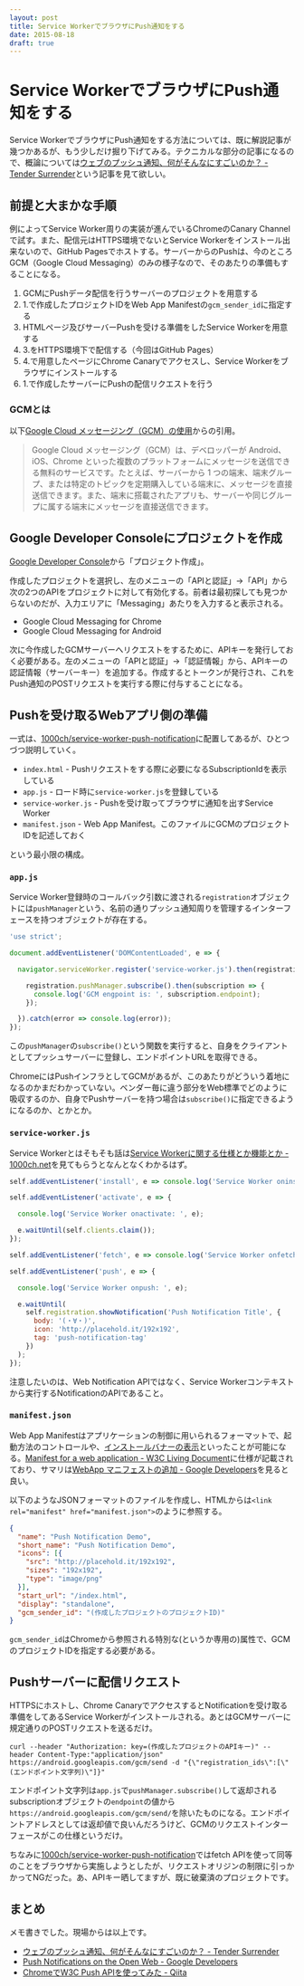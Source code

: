 ```yaml
---
layout: post
title: Service WorkerでブラウザにPush通知をする
date: 2015-08-18
draft: true
---
```


# Service WorkerでブラウザにPush通知をする

Service WorkerでブラウザにPush通知をする方法については、既に解説記事が幾つかあるが、もう少しだけ掘り下げてみる。テクニカルな部分の記事になるので、概論については[ウェブのプッシュ通知、何がそんなにすごいのか？ - Tender Surrender](https://blog.agektmr.com/2015/03/mobile-web-app.html)という記事を見て欲しい。

## 前提と大まかな手順

例によってService Worker周りの実装が進んでいるChromeのCanary Channelで試す。また、配信元はHTTPS環境でないとService Workerをインストール出来ないので、GitHub Pagesでホストする。サーバーからのPushは、今のところGCM（Google Cloud Messaging）のみの様子なので、そのあたりの準備もすることになる。

1. GCMにPushデータ配信を行うサーバーのプロジェクトを用意する
2. 1.で作成したプロジェクトIDをWeb App Manifestの`gcm_sender_id`に指定する
3. HTMLページ及びサーバーPushを受ける準備をしたService Workerを用意する
4. 3.をHTTPS環境下で配信する（今回はGitHub Pages）
5. 4.で用意したページにChrome Canaryでアクセスし、Service Workerをブラウザにインストールする
6. 1.で作成したサーバーにPushの配信リクエストを行う

### GCMとは

以下[Google Cloud メッセージング（GCM）の使用](https://support.google.com/googleplay/android-developer/answer/2663268?hl=ja)からの引用。

>Google Cloud メッセージング（GCM）は、デベロッパーが Android、iOS、Chrome といった複数のプラットフォームにメッセージを送信できる無料のサービスです。たとえば、サーバーから 1 つの端末、端末グループ、または特定のトピックを定期購入している端末に、メッセージを直接送信できます。また、端末に搭載されたアプリも、サーバーや同じグループに属する端末にメッセージを直接送信できます。

## Google Developer Consoleにプロジェクトを作成

[Google Developer Console](https://console.developers.google.com/project)から「プロジェクト作成」。

作成したプロジェクトを選択し、左のメニューの「APIと認証」→「API」から次の2つのAPIをプロジェクトに対して有効化する。前者は最初探しても見つからないのだが、入力エリアに「Messaging」あたりを入力すると表示される。

- Google Cloud Messaging for Chrome
- Google Cloud Messaging for Android

次に今作成したGCMサーバーへリクエストをするために、APIキーを発行しておく必要がある。左のメニューの「APIと認証」→「認証情報」から、APIキーの認証情報（サーバーキー）を追加する。作成するとトークンが発行され、これをPush通知のPOSTリクエストを実行する際に付与することになる。

## Pushを受け取るWebアプリ側の準備

一式は、[1000ch/service-worker-push-notification](https://github.com/1000ch/service-worker-push-notification)に配置してあるが、ひとつづつ説明していく。

- `index.html` - Pushリクエストをする際に必要になるSubscriptionIdを表示している
- `app.js` - ロード時に`service-worker.js`を登録している
- `service-worker.js` - Pushを受け取ってブラウザに通知を出すService Worker
- `manifest.json` - Web App Manifest。このファイルにGCMのプロジェクトIDを記述しておく

という最小限の構成。

### `app.js`

Service Worker登録時のコールバック引数に渡される`registration`オブジェクトには`pushManager`という、名前の通りプッシュ通知周りを管理するインターフェースを持つオブジェクトが存在する。

```javascript
'use strict';

document.addEventListener('DOMContentLoaded', e => {

  navigator.serviceWorker.register('service-worker.js').then(registration => {

    registration.pushManager.subscribe().then(subscription => {
      console.log('GCM engpoint is: ', subscription.endpoint);
    });

  }).catch(error => console.log(error));
});
```

この`pushManager`の`subscribe()`という関数を実行すると、自身をクライアントとしてプッシュサーバーに登録し、エンドポイントURLを取得できる。

ChromeにはPushインフラとしてGCMがあるが、このあたりがどういう着地になるのかまだわかっていない。ベンダー毎に違う部分をWeb標準でどのように吸収するのか、自身でPushサーバーを持つ場合は`subscribe()`に指定できるようになるのか、とかとか。

### `service-worker.js`

Service Workerとはそもそも話は[Service Workerに関する仕様とか機能とか - 1000ch.net](/posts/2014/service-worker-internals.html)を見てもらうとなんとなくわかるはず。

```javascript
self.addEventListener('install', e => console.log('Service Worker oninstall: ', e));

self.addEventListener('activate', e => {

  console.log('Service Worker onactivate: ', e);

  e.waitUntil(self.clients.claim());
});

self.addEventListener('fetch', e => console.log('Service Worker onfetch: ', e));

self.addEventListener('push', e => {

  console.log('Service Worker onpush: ', e);

  e.waitUntil(
    self.registration.showNotification('Push Notification Title', {
      body: '(・∀・)',
      icon: 'http://placehold.it/192x192',
      tag: 'push-notification-tag'
    })
  );
});
```

注意したいのは、Web Notification APIではなく、Service Workerコンテキストから実行するNotificationのAPIであること。

### `manifest.json`

Web App Manifestはアプリケーションの制御に用いられるフォーマットで、起動方法のコントロールや、[インストールバナーの表示](https://developers.google.com/web/updates/2015/03/increasing-engagement-with-app-install-banners-in-chrome-for-android)といったことが可能になる。[Manifest for a web application - W3C Living Document](http://www.w3.org/TR/appmanifest)に仕様が記載されており、サマリは[WebApp マニフェストの追加 - Google Developers](https://developers.google.com/web/fundamentals/device-access/stickyness/web-app-manifest?hl=ja)を見ると良い。

以下のようなJSONフォーマットのファイルを作成し、HTMLからは`<link rel="manifest" href="manifest.json">`のように参照する。

```json
{
  "name": "Push Notification Demo",
  "short_name": "Push Notification Demo",
  "icons": [{
    "src": "http://placehold.it/192x192",
    "sizes": "192x192",
    "type": "image/png"
  }],
  "start_url": "/index.html",
  "display": "standalone",
  "gcm_sender_id": "(作成したプロジェクトのプロジェクトID)"
}
```

`gcm_sender_id`はChromeから参照される特別な(というか専用の)属性で、GCMのプロジェクトIDを指定する必要がある。

## Pushサーバーに配信リクエスト

HTTPSにホストし、Chrome CanaryでアクセスするとNotificationを受け取る準備をしてあるService Workerがインストールされる。あとはGCMサーバーに規定通りのPOSTリクエストを送るだけ。

```
curl --header "Authorization: key=(作成したプロジェクトのAPIキー)" --header Content-Type:"application/json" https://android.googleapis.com/gcm/send -d "{\"registration_ids\":[\"(エンドポイント文字列)\"]}"
```

エンドポイント文字列は`app.js`で`pushManager.subscribe()`して返却されるsubscriptionオブジェクトの`endpoint`の値から`https://android.googleapis.com/gcm/send/`を除いたものになる。エンドポイントアドレスとしては返却値で良いんだろうけど、GCMのリクエストインターフェースがこの仕様というだけ。

ちなみに[1000ch/service-worker-push-notification](https://github.com/1000ch/service-worker-push-notification)ではfetch APIを使って同等のことをブラウザから実施しようとしたが、リクエストオリジンの制限に引っかかってNGだった。あ、APIキー晒してますが、既に破棄済のプロジェクトです。

## まとめ

メモ書きでした。現場からは以上です。

- [ウェブのプッシュ通知、何がそんなにすごいのか？ - Tender Surrender](https://blog.agektmr.com/2015/03/mobile-web-app.html)
- [Push Notifications on the Open Web - Google Developers](https://developers.google.com/web/updates/2015/03/push-notificatons-on-the-open-web)
- [ChromeでW3C Push APIを使ってみた - Qiita](http://qiita.com/tomoyukilabs/items/8fffb4280c1914b6aa3d)